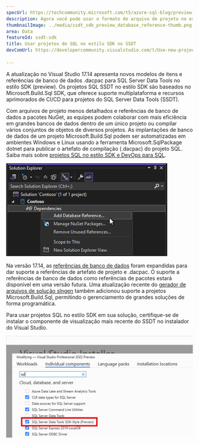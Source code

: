 ```yaml
---
specUrl: https://techcommunity.microsoft.com/t5/azure-sql-blog/preview-release-of-sdk-style-sql-projects-in-visual-studio-2022/ba-p/4240616
description: Agora você pode usar o formato de arquivo de projeto no estilo SDK em seus projetos do SQL Server Data Tools com recursos aprimorados de depuração de SQL e comparação de esquemas.
thumbnailImage: ../media/ssdt_sdk_preview_database_reference-thumb.png
area: Data
featureId: ssdt-sdk
title: Usar projetos de SQL no estilo SDK no SSDT
devComUrl: https://developercommunity.visualstudio.com/t/Use-new-project-file-format-for-sqlproj/480461

---
```



A atualização no Visual Studio 17.14 apresenta novos modelos de itens e referências de banco de dados .dacpac para SQL Server Data Tools no estilo SDK (preview). Os projetos SQL SSDT no estilo SDK são baseados no Microsoft.Build.Sql SDK, que oferece suporte multiplataforma e recursos aprimorados de CI/CD para projetos do SQL Server Data Tools (SSDT).

Com arquivos de projeto menos detalhados e referências de banco de dados a pacotes NuGet, as equipes podem colaborar com mais eficiência em grandes bancos de dados dentro de um único projeto ou compilar vários conjuntos de objetos de diversos projetos. As implantações de banco de dados de um projeto Microsoft.Build.Sql podem ser automatizadas em ambientes Windows e Linux usando a ferramenta Microsoft.SqlPackage dotnet para publicar o artefato de compilação (.dacpac) do projeto SQL. Saiba mais sobre [projetos SQL no estilo SDK e DevOps para SQL](https://aka.ms/sqlprojects).

![Adicionando uma referência de banco de dados no SQL Server Data Tools no estilo SDK](../media/ssdt_sdk_preview_database_reference.png)

Na versão 17.14, as [referências de banco de dados](https://learn.microsoft.com/sql/tools/sql-database-projects/concepts/database-references?pivots=sq1-visual-studio-sdk) foram expandidas para dar suporte a referências de artefato de projeto e .dacpac. O suporte a referências de banco de dados como referências de pacotes estará disponível em uma versão futura. Uma atualização recente do [gerador de arquivos de solução slngen](https://github.com/microsoft/slngen) também adicionou suporte a projetos Microsoft.Build.Sql, permitindo o gerenciamento de grandes soluções de forma programática.

Para usar projetos SQL no estilo SDK em sua solução, certifique-se de instalar o componente de visualização mais recente do SSDT no instalador do Visual Studio.

![Recurso de visualização do SSDT habilitado pelo instalador](../media/ssdt_preview_installer.png)
